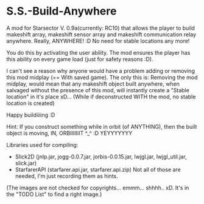 # S.S.-Build-Anywhere
A mod for Starsector V. 0.9a(currently: RC10) that allows the player to build
makeshift array, makeshift sensor array and makeshift communication relay anywhere.
Really, ANYWHERE! :D
No need for stable locations any more!

You do this by activating the user ability.
The mod ensures the player has this ability on every game load (just for safety reasons :D).

I can't see a reason why anyone would have a problem adding or removing this mod midplay (== With saved game).
The only this is:
Removing the mod midplay, would mean that any makeshift object built anywhere,
when salvaged without the presence of this mod, will instantly create a "Stable location" in  it's place xD...
(While if deconstructed WITH the mod, no stable location is created)

Happy buildiiiing :D

Hint: If you construct something while in orbit (of ANYTHING), then the built object is moving, IN, ORBIIIIIIIT ^_^ :D YEYYYYYYY



Libraries used for compiling:
- Slick2D (jnlp.jar, jogg-0.0.7.jar, jorbis-0.0.15.jar, lwjgl.jar, lwjgl_util.jar, slick.jar)
- StarfarerAPI (starfarer.api.jar, starfarer.api.zip)
Not all of those are needed, I'm just recording them as hints.

(The images are not checked for copyrights... emmm... shhhh.. xD. It's in the "TODO List" to find a right image.)
